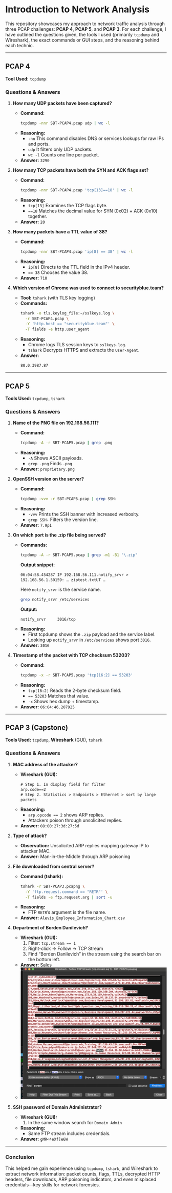 # Introduction to Network Analysis
This repository showcases my approach to network traffic analysis through three PCAP challenges: **PCAP 4**, **PCAP 5**, and **PCAP 3**. For each challenge, I have outlined the questions given, the tools I used (primarily `tcpdump` and Wireshark), the exact commands or GUI steps, and the reasoning behind each technic.

---

## PCAP 4
**Tool Used:** `tcpdump`

### Questions & Answers
1. **How many UDP packets have been captured?**
   - **Command:**
     ```bash
     tcpdump -nnr SBT-PCAP4.pcap udp | wc -l
     ```
   - **Reasoning:**
     - `-nn` This command disables DNS or services lookups for raw IPs and ports.
     - `udp` It filters only UDP packets.
     - `wc -l` Counts one line per packet.
   - **Answer:** `3290`

2. **How many TCP packets have both the SYN and ACK flags set?**
   - **Command:**
     ```bash
     tcpdump -nnr SBT-PCAP4.pcap 'tcp[13]==18' | wc -l
     ```
   - **Reasoning:**
     - `tcp[13]` Examines the TCP flags byte.
     - `==18` Matches the decimal value for SYN (0x02) + ACK (0x10) together.
   - **Answer:** `20`

3. **How many packets have a TTL value of 38?**
   - **Command:**
     ```bash
     tcpdump -nnr SBT-PCAP4.pcap 'ip[8] == 38' | wc -l
     ```
   - **Reasoning:**
     - `ip[8]` Directs to the TTL field in the IPv4 header.
     - `== 38` Chooses the value 38.
   - **Answer:** `710`

4. **Which version of Chrome was used to connect to securityblue.team?**
   - **Tool:** `tshark` (with TLS key logging)
   - **Commands:**
     ```bash
     tshark -o tls.keylog_file:~/sslkeys.log \
       -r SBT-PCAP4.pcap \
       -Y 'http.host == "securityblue.team"' \
       -T fields -e http.user_agent
     ```
   - **Reasoning:**
     - Chrome logs TLS session keys to `sslkeys.log`.
     - `tshark` Decrypts HTTPS and extracts the `User-Agent`.
   - **Answer:**
     ```
     80.0.3987.87 
     ```

---

## PCAP 5
**Tools Used:** `tcpdump`, `tshark`

### Questions & Answers
1. **Name of the PNG file on 192.168.56.111?**
   - **Command:**
     ```bash
     tcpdump -A -r SBT-PCAP5.pcap | grep .png
     ```
   - **Reasoning:**
     - `-A` Shows ASCII payloads.
     - `grep .png` Finds `.png`
   - **Answer:** `proprietary.png`

2. **OpenSSH version on the server?**
   - **Command:**
     ```bash
     tcpdump -vvv -r SBT-PCAP5.pcap | grep SSH-
     ```
   - **Reasoning:**
     - `-vvv` Prints the SSH banner with increased verbosity. 
     - `grep SSH-` Filters the version line.
   - **Answer:** `7.9p1`

3. **On which port is the .zip file being served?**
   - **Commands:**
     ```bash
     tcpdump -A -r SBT-PCAP5.pcap | grep -m1 -B1 "\.zip"
     ```
     **Output snippet:**
     ```
     06:04:58.454287 IP 192.168.56.111.notify_srvr > 192.168.56.1.50159: … ziptest.txtUT …
     ```
     Here `notify_srvr` is the service name.
     ```bash
     grep notify_srvr /etc/services
     ```
     **Output:**
     ```
     notify_srvr     3016/tcp    
     ```
   - **Reasoning:**
     - First tcpdump shows the `.zip` payload and the service label.
     - Looking up `notify_srvr` in `/etc/services` shows port `3016`.
   - **Answer:** `3016`

4. **Timestamp of the packet with TCP checksum 53203?**
   - **Command:**
     ```bash
     tcpdump -x -r SBT-PCAP5.pcap 'tcp[16:2] == 53203'
     ```
   - **Reasoning:**
     - `tcp[16:2]` Reads the 2-byte checksum field.
     - `== 53203` Matches that value.
     - `-x` Shows hex dump + timestamp.
   - **Answer:** `06:04:46.207925`

---

## PCAP 3 (Capstone)
**Tools Used:** `tcpdump`, **Wireshark** (GUI), `tshark`

### Questions & Answers
1. **MAC address of the attacker?**
   - **Wireshark (GUI):**
     ```
     # Step 1. In display field for filter
     arp.code==2
     # Step 2. Statistics > Endpoints > Ethernet > sort by large packets
     ```
   - **Reasoning:**
     - `arp.opcode == 2` shows ARP replies.
     - Attackers poison through unsolicited replies.
   - **Answer:** `08:00:27:3d:27:5d`

2. **Type of attack?**
   - **Observation:** Unsolicited ARP replies mapping gateway IP to attacker MAC.
   - **Answer:** Man-in-the-Middle through ARP poisoning

3. **File downloaded from central server?**
   - **Command (tshark):**
     ```bash
     tshark -r SBT-PCAP3.pcapng \
       -Y 'ftp.request.command == "RETR"' \
       -T fields -e ftp.request.arg | sort -u
     ```
   - **Reasoning:**
     - FTP `RETR`’s argument is the file name.
   - **Answer:** `Alevis_Employee_Information_Chart.csv`

4. **Department of Borden Danilevich?**
   - **Wireshark (GUI):**
     1. Filter: `tcp.stream == 1`
     2. Right-click → Follow → TCP Stream 
     3. Find “Borden Danilevich” in the stream using the search bar on the bottom left. 
   - **Answer:** Sales
   - ![Screenshot](images/img2.png)

5. **SSH password of Domain Administrator?**
   - **Wireshark (GUI):**
     1. In the same window search for `Domain Admin`
   - **Reasoning:**
     - Same FTP stream includes credentials.
   - **Answer:** `gMR<4eXf]e6W`

---

### Conclusion
This helped me gain experience using `tcpdump`, `tshark`, and Wireshark to extract network information: packet counts, flags, TTLs, decrypted HTTP headers, file downloads, ARP poisoning indicators, and even misplaced credentials—key skills for network forensics.  
